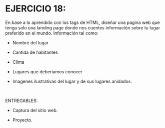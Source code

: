 # EJERCICIO 18: 

En base a lo aprendido con los tags de HTML, diseñar una pagina web que tenga solo una landing page donde nos cuentes información sobre tu lugar preferido en el mundo. Información tal como: 

- Nombre del lugar 

- Cantida de habitantes 

- Clima 

- Lugares que deberíamos conocer 

- Imagenes ilustrativas del lugar y de sus lugares anidados. 

 

ENTREGABLES: 

- Captura del sitio web. 

- Proyecto.